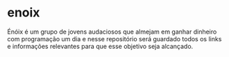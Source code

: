 # enoix
Énóix é um grupo de jovens audaciosos que almejam em ganhar dinheiro com programação um dia e nesse repositório será guardado todos os links e informações relevantes para que esse objetivo seja alcançado.
